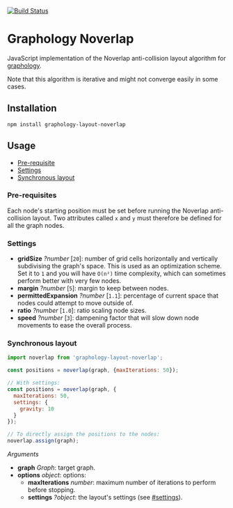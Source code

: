 [![Build Status](https://travis-ci.org/graphology/graphology-layout-noverlap.svg)](https://travis-ci.org/graphology/graphology-layout-noverlap)

# Graphology Noverlap

JavaScript implementation of the Noverlap anti-collision layout algorithm for [graphology](https://graphology.github.io).

Note that this algorithm is iterative and might not converge easily in some cases.

## Installation

```
npm install graphology-layout-noverlap
```

## Usage

* [Pre-requisite](#pre-requisite)
* [Settings](#settings)
* [Synchronous layout](#synchronous-layout)

### Pre-requisites

Each node's starting position must be set before running the Noverlap anti-collision layout. Two attributes called `x` and `y` must therefore be defined for all the graph nodes.

### Settings

* **gridSize** *?number* [`20`]: number of grid cells horizontally and vertically subdivising the graph's space. This is used as an optimization scheme. Set it to `1` and you will have `O(n²)` time complexity, which can sometimes perform better with very few nodes.
* **margin** *?number* [`5`]: margin to keep between nodes.
* **permittedExpansion** *?number* [`1.1`]: percentage of current space that nodes could attempt to move outside of.
* **ratio** *?number* [`1.0`]: ratio scaling node sizes.
* **speed** *?number* [`3`]: dampening factor that will slow down node movements to ease the overall process.

### Synchronous layout

```js
import noverlap from 'graphology-layout-noverlap';

const positions = noverlap(graph, {maxIterations: 50});

// With settings:
const positions = noverlap(graph, {
  maxIterations: 50,
  settings: {
    gravity: 10
  }
});

// To directly assign the positions to the nodes:
noverlap.assign(graph);
```

*Arguments*

* **graph** *Graph*: target graph.
* **options** *object*: options:
  - **maxIterations** *number*: maximum number of iterations to perform before stopping.
  - **settings** *?object*: the layout's settings (see [#settings](#settings)).
